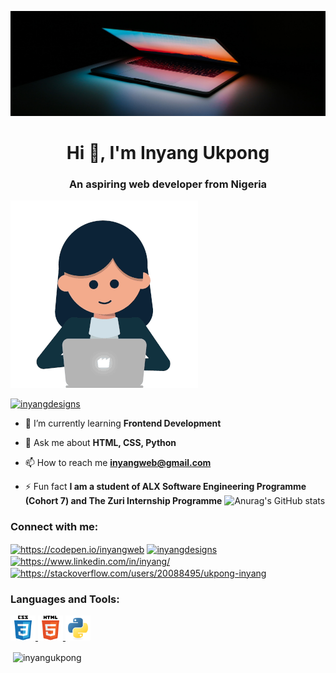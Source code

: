 ![MasterHead](https://github.com/InyangUkpong/InyangUkpong/blob/main/lappy-git.jpg)
<h1 align="center">Hi 👋, I'm Inyang Ukpong</h1>
<h3 align="center">An aspiring web developer from Nigeria</h3>

<img align=“right” src="https://github.com/InyangUkpong/InyangUkpong/blob/main/girlcoder.gif">

<p align="left"> <a href="https://twitter.com/inyangdesigns" target="blank"><img src="https://img.shields.io/twitter/follow/inyangdesigns?logo=twitter&style=for-the-badge" alt="inyangdesigns" /></a> </p>

- 🔭 I’m currently learning **Frontend Development**

- 💬 Ask me about **HTML, CSS, Python**

- 📫 How to reach me **inyangweb@gmail.com**

- ⚡ Fun fact **I am a student of ALX Software Engineering Programme (Cohort 7) and The Zuri Internship Programme**
![Anurag's GitHub stats](https://github-readme-stats.vercel.app/api?InyangUkpong=anuraghazra&theme=dark&show_icons=true)

<h3 align="left">Connect with me:</h3>
<p align="left">
<a href="https://codepen.io/https://codepen.io/inyangweb" target="blank"><img align="center" src="https://raw.githubusercontent.com/rahuldkjain/github-profile-readme-generator/master/src/images/icons/Social/codepen.svg" alt="https://codepen.io/inyangweb" height="30" width="40" /></a>
<a href="https://twitter.com/inyangdesigns" target="blank"><img align="center" src="https://raw.githubusercontent.com/rahuldkjain/github-profile-readme-generator/master/src/images/icons/Social/twitter.svg" alt="inyangdesigns" height="30" width="40" /></a>
<a href="https://linkedin.com/in/https://www.linkedin.com/in/inyang/" target="blank"><img align="center" src="https://raw.githubusercontent.com/rahuldkjain/github-profile-readme-generator/master/src/images/icons/Social/linked-in-alt.svg" alt="https://www.linkedin.com/in/inyang/" height="30" width="40" /></a>
<a href="https://stackoverflow.com/users/https://stackoverflow.com/users/20088495/ukpong-inyang" target="blank"><img align="center" src="https://raw.githubusercontent.com/rahuldkjain/github-profile-readme-generator/master/src/images/icons/Social/stack-overflow.svg" alt="https://stackoverflow.com/users/20088495/ukpong-inyang" height="30" width="40" /></a>
</p>

<h3 align="left">Languages and Tools:</h3>
<p align="left"> <a href="https://www.w3schools.com/css/" target="_blank" rel="noreferrer"> <img src="https://raw.githubusercontent.com/devicons/devicon/master/icons/css3/css3-original-wordmark.svg" alt="css3" width="40" height="40"/> </a> <a href="https://www.w3.org/html/" target="_blank" rel="noreferrer"> <img src="https://raw.githubusercontent.com/devicons/devicon/master/icons/html5/html5-original-wordmark.svg" alt="html5" width="40" height="40"/> </a> <a href="https://www.python.org" target="_blank" rel="noreferrer"> <img src="https://raw.githubusercontent.com/devicons/devicon/master/icons/python/python-original.svg" alt="python" width="40" height="40"/> </a> </p>

<p>&nbsp;<img align="center" src="https://github-readme-stats.vercel.app/api?username=inyangukpong&show_icons=true&locale=en" alt="inyangukpong" /></p>
